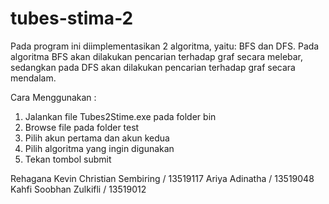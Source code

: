 # tubes-stima-2

Pada program ini diimplementasikan 2 algoritma, yaitu: BFS dan DFS. Pada algoritma BFS akan dilakukan pencarian terhadap graf secara melebar, sedangkan pada DFS akan dilakukan pencarian terhadap graf secara mendalam.

Cara Menggunakan :
1. Jalankan file Tubes2Stime.exe pada folder bin
2. Browse file pada folder test
3. Pilih akun pertama dan akun kedua
4. Pilih algoritma yang ingin digunakan
5. Tekan tombol submit


Rehagana Kevin Christian Sembiring / 13519117
Ariya Adinatha / 13519048
Kahfi Soobhan Zulkifli / 13519012



